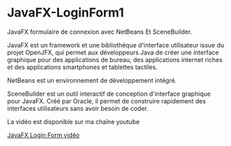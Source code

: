 # JavaFX-LoginForm1
JavaFX formulaire de connexion avec NetBeans Et SceneBuilder.

JavaFX est un framework et une bibliothèque d'interface utilisateur issue du projet OpenJFX, 
qui permet aux développeurs Java de créer une interface graphique pour des applications de bureau, des applications internet riches et des applications
smartphones et tablettes tactiles.

NetBeans est un environnement de développement intégré.

SceneBuilder est un outil interactif de conception d'interface graphique pour JavaFX. Créé par Oracle, il permet de construire rapidement des interfaces utilisateurs sans avoir besoin de coder.

La vidéo est disponible sur ma chaîne youtube

[JavaFX Login Form vidéo](https://youtu.be/afTbBzvr0_U)
